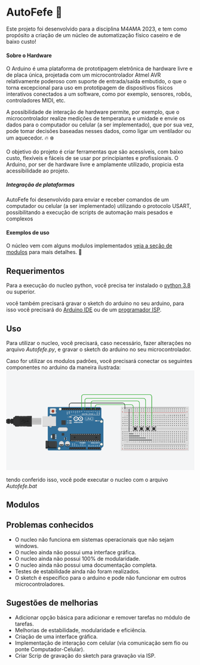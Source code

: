 # AutoFefe :rocket:

Este projeto foi desenvolvido para a disciplina M4AMA 2023, e tem como propósito a criação de um núcleo de automatização físico caseiro e de baixo custo!

#### Sobre o Hardware

O Arduino é uma plataforma de prototipagem eletrônica de hardware livre e de placa única, projetada com um microcontrolador Atmel AVR relativamente poderoso com suporte de entrada/saída embutido, o que o torna excepcional para uso em prototipagem de dispositivos físicos interativos conectados a um software, como por exemplo, sensores, robôs, controladores MIDI, etc.

A possibilidade de interação de hardware permite, por exemplo, que o microcontrolador realize medições de temperatura e umidade e envie os dados para o computador ou celular (a ser implementado), que por sua vez, pode tomar decisões baseadas nesses dados, como ligar um ventilador ou um aquecedor. :fire: :snowflake:

O objetivo do projeto é criar ferramentas que são acessíveis, com baixo custo, flexíveis e fáceis de se usar por principiantes e profissionais. O Arduino, por ser de hardware livre e amplamente utilizado, propicia esta acessibilidade ao projeto.

##### Integração de plataformas

AutoFefe foi desenvolvido para enviar e receber comandos de um computador ou celular (a ser implementado) utilizando o protocolo USART, possibilitando a execução de scripts de automação mais pesados e complexos

#### Exemplos de uso

O núcleo vem com alguns modulos implementados [veja a seção de modulos](#modulos) para mais detalhes. :wrench:


## Requerimentos

Para a execução do nucleo python, você precisa ter instalado o [python 3.8](https://www.python.org/downloads/release/python-3818/) ou superior.

você também precisará gravar o sketch do arduino no seu arduino, para isso você precisará do [Arduino IDE](https://www.arduino.cc/en/software) ou de um [programador ISP](https://www.arduino.cc/en/Tutorial/BuiltInExamples/ArduinoISP).


## Uso

Para utilizar o nucleo, você precisará, caso necessário, fazer alterações no arquivo *Autofefe.py*, e gravar o sketch do arduino no seu microcontrolador.

Caso for utilizar os modulos padrões, você precisará conectar os seguintes componentes no arduino da maneira ilustrada:
![Schematic](schematic.png)

tendo conferido isso, você pode executar o nucleo com o arquivo *Autofefe.bat*

## Modulos

## Problemas conhecidos

- O nucleo não funciona em sistemas operacionais que não sejam windows.
- O nucleo ainda não possui uma interface gráfica.
- O nucleo ainda não possui 100% de modularidade.
- O nucleo ainda não possui uma documentação completa.
- Testes de estabilidade ainda não foram realizados.
- O sketch é específico para o arduino e pode não funcionar em outros microcontroladores.

## Sugestões de melhorias

- Adicionar opção básica para adicionar e remover tarefas no módulo de tarefas.
- Melhorias de estabilidade, modularidade e eficiência.
- Criação de uma interface gráfica.
- Implementação de interação com celular (via comunicação sem fio ou ponte Computador-Celular).
- Criar Scrip de gravação do sketch para gravação via ISP.
